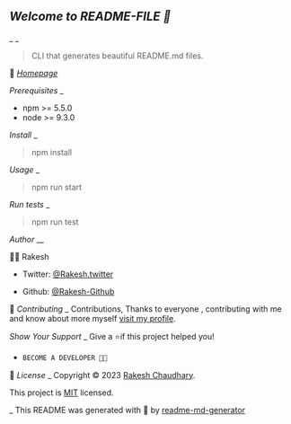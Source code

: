 ## *Welcome to README-FILE 👋*
_
_


> CLI that generates beautiful README.md files.

🏡 [*Homepage*](#heading-ids) 

*Prerequisites*
_
- npm >= 5.5.0
- node >= 9.3.0

*Install*
_

> npm install

*Usage*
_
> npm run start

*Run tests*
_
> npm run test


*Author*
__

🙍‍♀️ Rakesh

- Twitter: [@Rakesh.twitter](https://twitter.com/rakeshc94978083)

- Github: [@Rakesh-Github](https://github.com/rakeshchau144)


🤝 *Contributing*
_
Contributions, Thanks to everyone , contributing with me and know about more myself [visit my profile](https://www.instagram.com/rakeshchaudhary_07/).

*Show Your Support*
_
Give a ⭐if this project helped you!

- ```bash
  BECOME A DEVELOPER 👩‍💻

<!-- Here something icon -->

📝 *License*
_
Copyright © 2023 [Rakesh Chaudhary](#heading-ids).

This project is [MIT](https://choosealicense.com/licenses/mit/) licensed.

_
This README was generated with 🧡 by [readme-md-generator](https://www.makeareadme.com/)